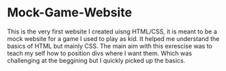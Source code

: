 # Mock-Game-Website
This is the very first website I created uisng HTML/CSS, it is meant to be a mock website for a game I used to play as kid. It helped me understand the basics of HTML
but mainly CSS. The main aim with this exrescise was to teach my self how to position divs where I want them. Which was challenging at the beggining but I quickly
picked up the basics.
